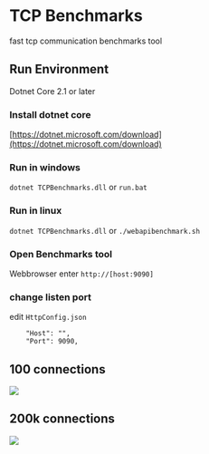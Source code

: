 # TCP Benchmarks
fast tcp communication benchmarks tool
## Run Environment
Dotnet Core 2.1 or later
### Install dotnet core

[https://dotnet.microsoft.com/download](https://dotnet.microsoft.com/download)
### Run in windows
`dotnet TCPBenchmarks.dll`
or
`run.bat`

### Run in linux
`dotnet TCPBenchmarks.dll`
or
`./webapibenchmark.sh`
### Open Benchmarks tool
Webbrowser enter `http://[host:9090]`
### change listen port
edit `HttpConfig.json`
```
    "Host": "",
    "Port": 9090,
```
## 100 connections
![](https://github.com/IKende/TCPBenchmarks/blob/master/100c.png?raw=true)
## 200k connections
![](https://github.com/IKende/TCPBenchmarks/blob/master/200kc.png?raw=true)
